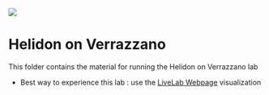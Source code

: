 ![](../../../common/images/customer.logo2.png)

# Helidon on Verrazzano

This folder contains the material for running the Helidon on Verrazzano lab



- Best way to experience this lab : use the [LiveLab Webpage](https://oracle.github.io/cloudtestdrive/AppDev/wls/helidon-verrazzano/workshops/) visualization

